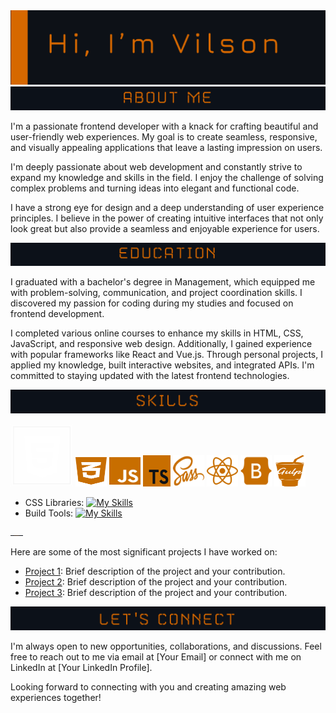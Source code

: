
<img src="https://github.com/VilsonKh/VilsonKh/blob/main/github__heading.png" alt="heading">
<img src="https://github.com/VilsonKh/VilsonKh/blob/main/github__aboutMe.png" alt="aboutMe">


I'm a passionate frontend developer with a knack for crafting beautiful and user-friendly web experiences. My goal is to create seamless, responsive, and visually appealing applications that leave a lasting impression on users.

I'm deeply passionate about web development and constantly strive to expand my knowledge and skills in the field. I enjoy the challenge of solving complex problems and turning ideas into elegant and functional code.

I have a strong eye for design and a deep understanding of user experience principles. I believe in the power of creating intuitive interfaces that not only look great but also provide a seamless and enjoyable experience for users.

<img src="https://github.com/VilsonKh/VilsonKh/blob/main/github__education.png" alt="education">

I graduated with a bachelor's degree in Management, which equipped me with problem-solving, communication, and project coordination skills. I discovered my passion for coding during my studies and focused on frontend development. 

I completed various online courses to enhance my skills in HTML, CSS, JavaScript, and responsive web design. Additionally, I gained experience with popular frameworks like React and Vue.js. Through personal projects, I applied my knowledge, built interactive websites, and integrated APIs. I'm committed to staying updated with the latest frontend technologies.


<img src="https://github.com/VilsonKh/VilsonKh/blob/main/github__skills.png" alt="skill">
<p style={'text-align':'center'}>
  <img src="https://github.com/VilsonKh/VilsonKh/blob/main/html5.svg" alt="html" height="100" width="100">
  <img src="https://github.com/VilsonKh/VilsonKh/blob/main/css3.svg" alt="css" height="50" width="50">
  <img src="https://github.com/VilsonKh/VilsonKh/blob/main/js.svg" alt="js" height="50" width="50">
  <img src="https://github.com/VilsonKh/VilsonKh/blob/main/TS.svg" alt="ts" height="50" width="44">
  <img src="https://github.com/VilsonKh/VilsonKh/blob/main/sass.svg" alt="sass" height="50" width="50">
  <img src="https://github.com/VilsonKh/VilsonKh/blob/main/react.svg" alt="react" height="50" width="50">
  <img src="https://github.com/VilsonKh/VilsonKh/blob/main/bootstrap.svg" alt="bootstrap" height="50" width="50">
   <img src="https://github.com/VilsonKh/VilsonKh/blob/main/gulp.svg" alt="gulp" height="50" width="50">
</p>

- CSS Libraries: [![My Skills](https://skillicons.dev/icons?i=bootstrap)](https://skillicons.dev)
- Build Tools: [![My Skills](https://skillicons.dev/icons?i=webpack,gulp)](https://skillicons.dev)

<img src="https://github.com/VilsonKh/VilsonKh/blob/main/github__projects.png" alt="projects" width="20">

Here are some of the most significant projects I have worked on:

- [Project 1](link-to-project1): Brief description of the project and your contribution.
- [Project 2](link-to-project2): Brief description of the project and your contribution.
- [Project 3](link-to-project3): Brief description of the project and your contribution.

<img src="https://github.com/VilsonKh/VilsonKh/blob/main/github__connect.png" alt="project">

I'm always open to new opportunities, collaborations, and discussions. Feel free to reach out to me via email at [Your Email] or connect with me on LinkedIn at [Your LinkedIn Profile].

Looking forward to connecting with you and creating amazing web experiences together!



<!--
**VilsonKh/VilsonKh** is a ✨ _special_ ✨ repository because its `README.md` (this file) appears on your GitHub profile.

Here are some ideas to get you started:

- 🔭 I’m currently working on ...
- 🌱 I’m currently learning ...
- 👯 I’m looking to collaborate on ...
- 🤔 I’m looking for help with ...
- 💬 Ask me about ...
- 📫 How to reach me: ...
- 😄 Pronouns: ...
- ⚡ Fun fact: ...
-->
